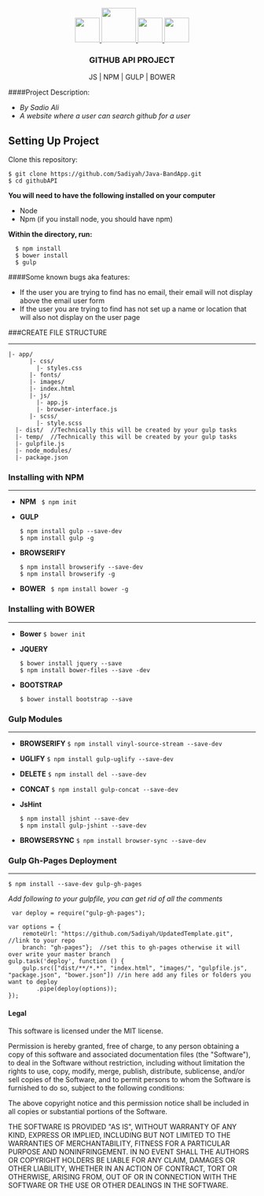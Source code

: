 <p align="center">
  <a href="http://gulpjs.com">
    <img height="50" src="http://cdn.warer.com/media/JAVAScript-collector.png">
    <img height="70" src="https://raw.githubusercontent.com/gulpjs/artwork/master/gulp-2x.png">
    <img height="50" src="https://upload.wikimedia.org/wikipedia/commons/thumb/d/db/Npm-logo.svg/2000px-Npm-logo.svg.png">
    <img height="50" src="http://bower.io/img/bower-logo.svg">
  </a>
  <h3 align="center">GITHUB API PROJECT</h3>
  <p align="center">JS | NPM | GULP | BOWER </p>
</p>

####Project Description:
- *By Sadio Ali*
- *A website where a user can search github for a user*



## Setting Up Project

Clone this repository:

```
$ git clone https://github.com/5adiyah/Java-BandApp.git
$ cd githubAPI
```

**You will need to have the following installed on your computer**
  - Node
  - Npm (if you install node, you should have npm)

**Within the directory, run:**

```
  $ npm install
  $ bower install
  $ gulp
```

####Some known bugs aka features:
- If the user you are trying to find has no email, their email will not display above the email user form
- If the user you are trying to find has not set up a name or location that will also not display on the user page



###CREATE FILE STRUCTURE
______________________________

```
|- app/
      |- css/
        |- styles.css
      |- fonts/
      |- images/
      |- index.html
      |- js/
        |- app.js
        |- browser-interface.js
      |- scss/
        |- style.scss
  |- dist/  //Technically this will be created by your gulp tasks
  |- temp/  //Technically this will be created by your gulp tasks
  |- gulpfile.js
  |- node_modules/
  |- package.json

```

### Installing with NPM
______________________________

- **NPM**
  ` $ npm init`

- **GULP**
  ```
  $ npm install gulp --save-dev
  $ npm install gulp -g
  ```

- **BROWSERIFY**
  ```
  $ npm install browserify --save-dev
  $ npm install browserify -g
  ```

- **BOWER**
  ` $ npm install bower -g`

### Installing with BOWER
______________________________

  - **Bower**
    ` $ bower init `

  - **JQUERY**

    ```
    $ bower install jquery --save
    $ npm install bower-files --save -dev
    ```

  - **BOOTSTRAP**

    ` $ bower install bootstrap --save `

### Gulp Modules
______________________________

  - **BROWSERIFY**
    `$ npm install vinyl-source-stream --save-dev`

  - **UGLIFY**
    `$ npm install gulp-uglify --save-dev`

  - **DELETE**
    `$ npm install del --save-dev`

  - **CONCAT**
    `$ npm install gulp-concat --save-dev`

  - **JsHint**
    ```
    $ npm install jshint --save-dev
    $ npm install gulp-jshint --save-dev
    ```
  - **BROWSERSYNC**
    `$ npm install browser-sync --save-dev`

### Gulp Gh-Pages Deployment
______________________________

`$ npm install --save-dev gulp-gh-pages `

*Add following to your gulpfile, you can get rid of all the comments*

` var deploy = require("gulp-gh-pages");`

```
var options = {
    remoteUrl: "https://github.com/5adiyah/UpdatedTemplate.git", //link to your repo
    branch: "gh-pages"};  //set this to gh-pages otherwise it will over write your master branch
gulp.task('deploy', function () {
    gulp.src(["dist/**/*.*", "index.html", "images/", "gulpfile.js", "package.json", "bower.json"]) //in here add any files or folders you want to deploy
        .pipe(deploy(options));
});
```

#### Legal

This software is licensed under the MIT license.

Permission is hereby granted, free of charge, to any person obtaining a copy
of this software and associated documentation files (the "Software"), to deal
in the Software without restriction, including without limitation the rights
to use, copy, modify, merge, publish, distribute, sublicense, and/or sell
copies of the Software, and to permit persons to whom the Software is
furnished to do so, subject to the following conditions:

The above copyright notice and this permission notice shall be included in
all copies or substantial portions of the Software.

THE SOFTWARE IS PROVIDED "AS IS", WITHOUT WARRANTY OF ANY KIND, EXPRESS OR
IMPLIED, INCLUDING BUT NOT LIMITED TO THE WARRANTIES OF MERCHANTABILITY,
FITNESS FOR A PARTICULAR PURPOSE AND NONINFRINGEMENT. IN NO EVENT SHALL THE
AUTHORS OR COPYRIGHT HOLDERS BE LIABLE FOR ANY CLAIM, DAMAGES OR OTHER
LIABILITY, WHETHER IN AN ACTION OF CONTRACT, TORT OR OTHERWISE, ARISING FROM,
OUT OF OR IN CONNECTION WITH THE SOFTWARE OR THE USE OR OTHER DEALINGS IN
THE SOFTWARE.
